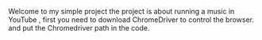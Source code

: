 Welcome to my simple project 
the project is about running a music in YouTube ,
first you need to download ChromeDriver to control the browser.
and put the Chromedriver path in the code.
